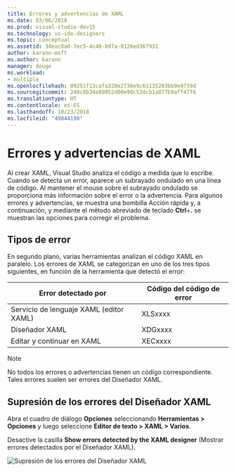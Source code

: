 ```yaml
---
title: Errores y advertencias de XAML
ms.date: 03/06/2018
ms.prod: visual-studio-dev15
ms.technology: vs-ide-designers
ms.topic: conceptual
ms.assetid: 34eac8a0-7ec5-4c40-b97a-0126ed367931
author: karann-msft
ms.author: karann
manager: douge
ms.workload:
- multiple
ms.openlocfilehash: 09251f13cafa320e2736e9c61135283bb9e9739d
ms.sourcegitcommit: 240c8b34e80952d00e90c52dcb1a077b9aff47f6
ms.translationtype: HT
ms.contentlocale: es-ES
ms.lasthandoff: 10/23/2018
ms.locfileid: "49844190"
---
```

# <a name="xaml-errors-and-warnings"></a>Errores y advertencias de XAML

Al crear XAML, Visual Studio analiza el código a medida que lo escribe. Cuando se detecta un error, aparece un subrayado ondulado en una línea de código. Al mantener el mouse sobre el subrayado ondulado se proporciona más información sobre el error o la advertencia. Para algunos errores y advertencias, se muestra una bombilla Acción rápida y, a continuación, y mediante el método abreviado de teclado **Ctrl**+**.** se muestran las opciones para corregir el problema.

## <a name="error-types"></a>Tipos de error

En segundo plano, varias herramientas analizan el código XAML en paralelo. Los errores de XAML se categorizan en uno de los tres tipos siguientes, en función de la herramienta que detectó el error:

|**Error detectado por**|**Código del código de error**|
| - |-----------------|
|Servicio de lenguaje XAML (editor XAML)|XLSxxxx|
|Diseñador XAML|XDGxxxx|
|Editar y continuar en XAML|XECxxxx|

> [!Note]
> No todos los errores o advertencias tienen un código correspondiente. Tales errores suelen ser errores del Diseñador XAML.


## <a name="suppress-xaml-designer-errors"></a>Supresión de los errores del Diseñador XAML

Abra el cuadro de diálogo **Opciones** seleccionando **Herramientas > Opciones** y luego seleccione **Editor de texto > XAML > Varios**.

Desactive la casilla **Show errors detected by the XAML designer** (Mostrar errores detectados por el Diseñador XAML).

![Supresión de los errores del Diseñador XAML](../designers/media/suppress_xaml_designer_errors.png)


